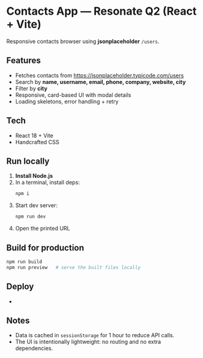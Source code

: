 # Contacts App — Resonate Q2 (React + Vite)

Responsive contacts browser using **jsonplaceholder** `/users`.

## Features
- Fetches contacts from https://jsonplaceholder.typicode.com/users
- Search by **name, username, email, phone, company, website, city**
- Filter by **city**
- Responsive, card-based UI with modal details
- Loading skeletons, error handling + retry

## Tech
- React 18 + Vite
- Handcrafted CSS

## Run locally
1. **Install Node.js**
2. In a terminal, install deps:
   ```sh
   npm i
   ```
3. Start dev server:
   ```sh
   npm run dev
   ```
4. Open the printed URL

## Build for production
```sh
npm run build
npm run preview   # serve the built files locally
```

## Deploy
- 

## Notes
- Data is cached in `sessionStorage` for 1 hour to reduce API calls.
- The UI is intentionally lightweight: no routing and no extra dependencies.
